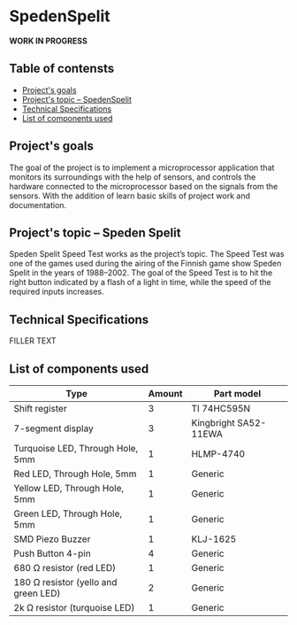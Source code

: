 # SpedenSpelit

**WORK IN PROGRESS**

## Table of contensts

- [Project's goals](#projects-goals)
- [Project's topic – SpedenSpelit](#projects-topic--speden-spelit)
- [Technical Specifications](#technical-specifications)
- [List of components used](#list-of-components-used)

## Project's goals

The goal of the project is to implement a microprocessor application that monitors its surroundings with the help of sensors, and controls the hardware connected to the microprocessor based on the signals from the sensors. With the addition of learn basic skills of project work and documentation.

## Project's topic – Speden Spelit

Speden Spelit Speed Test works as the project’s topic. The Speed Test was one of the games used during the airing of the Finnish game show Speden Spelit in the years of 1988–2002. The goal of the Speed Test is to hit the right button indicated by a flash of a light in time, while the speed of the required inputs increases.

## Technical Specifications

FILLER TEXT


## List of components used

| Type                                | Amount      | Part model            |
|-------------------------------------|-------------|-----------------------|
|Shift register                       | 3           | TI 74HC595N           |
|7-segment display                    | 3           | Kingbright SA52-11EWA |
|Turquoise LED, Through Hole, 5mm     | 1           | HLMP-4740             |
|Red LED, Through Hole, 5mm           | 1           | Generic               |
|Yellow LED, Through Hole, 5mm        | 1           | Generic               |
|Green LED, Through Hole, 5mm         | 1           | Generic               |
|SMD Piezo Buzzer                     | 1           | KLJ-1625              |
|Push Button 4-pin                    | 4           | Generic               |
|680 Ω resistor (red LED)             | 1           | Generic               |
|180 Ω resistor (yello and green LED) | 2           | Generic               |
|2k Ω resistor (turquoise LED)        | 1           | Generic               |

